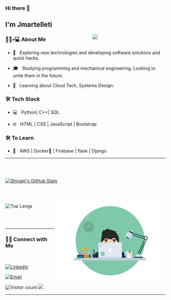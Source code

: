 ### Hi there 👋<h2> I'm Jmartelleti</h2>

<img align='right' src="https://media.giphy.com/media/M9gbBd9nbDrOTu1Mqx/giphy.gif" width="230">

<h3> 👨🏻•💻 About Me </h3>



- 🤔 &nbsp; Exploring new technologies and developing software solutions and quick hacks.

- 🎓 &nbsp; Studying programming and mechanical engineering. Looking to unite them in the future.

- 🌱 &nbsp; Learning about Cloud Tech, Systems Design.



<h3>🛠 Tech Stack</h3>



- 💻 &nbsp; Python| C++| SQL

- 🌐 &nbsp; HTML | CSS | JavaScript | Bootstrap 

<!--

- 🛢 &nbsp; MySQL | MongoDB

- 🔧 &nbsp; Git |


-->



<h3>🛠 To Learn</h3>

- 🔧 &nbsp; AWS | Docker🐳 | Firebase | flask | Django

<hr>



<br/><br/>

[![Shivam's GitHub Stats](https://github-readme-stats.vercel.app/api?username=Jmartelleti&show_icons=true)](https://github.com/sJmartelleti)

<br/>

<br/>

<img src="https://github.com/nirala69/nirala69/blob/master/70804f7e25b11f29db904f2fa7b4cd9d.gif" width="350" align='right'>

![Top Langs](https://github-readme-stats.vercel.app/api/top-langs/?username=shivam0110&show_icons=true)

<br><br>



<hr>



<h3> 🤝🏻 Connect with Me </h3>

<br>




<a href="https://www.linkedin.com/in/juan-cruz-martelleti-677ba2129/"><img alt="LinkedIn" src="https://img.shields.io/badge/LinkedIn-Martelleti%20JuanCruz-blue?style=flat-square&logo=linkedin"></a>


<a href="mailto:juanmartelleti@gmail.com"><img alt="Email" src="https://img.shields.io/badge/Email-juanmartelleti@gmail.com-blue?style=flat-square&logo=gmail"></a>

</p>





![Visitor count](https://visitor-badge.laobi.icu/badge?page_id=Jmartelleti.jmartelleti)   <img src="https://media.giphy.com/media/dxn6fRlTIShoeBr69N/giphy.gif" width="30">





<hr>
